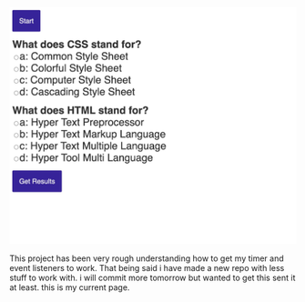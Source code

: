 ![Alt text](./assets/images/quiz.jpg?raw=true "screenshot")


This project has been very rough understanding how to get my timer and event listeners to work. That being said i have made a new repo with less stuff to work with. i will commit more tomorrow but wanted to get this sent it at least. this is my current page. 